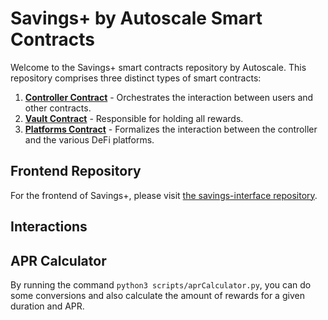 # Savings+ by Autoscale Smart Contracts

Welcome to the Savings+ smart contracts repository by Autoscale. This repository comprises three distinct types of smart contracts:

1. [**Controller Contract**](controller/README.md) - Orchestrates the interaction between users and other contracts.
2. [**Vault Contract**](vault/README.md) - Responsible for holding all rewards.
3. [**Platforms Contract**](platforms/README.md) - Formalizes the interaction between the controller and the various DeFi platforms.

## Frontend Repository

For the frontend of Savings+, please visit [the savings-interface repository](https://github.com/autoscale-defi/savings-interface).

## Interactions

## APR Calculator

By running the command `python3 scripts/aprCalculator.py`, you can do some conversions and also calculate the amount of rewards for a given duration and APR.
